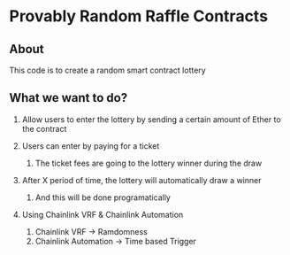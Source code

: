 # Provably Random Raffle Contracts

## About
This code is to create a random smart contract lottery

## What we want to do?

1. Allow users to enter the lottery by sending a certain amount of Ether to the contract

1. Users can enter by paying for a ticket
    1. The ticket fees are going to the lottery winner during the draw
2. After X period of time, the lottery will automatically draw a winner
    1. And this will be done programatically
3. Using Chainlink VRF & Chainlink Automation
    1. Chainlink VRF -> Ramdomness
    2. Chainlink Automation -> Time based Trigger